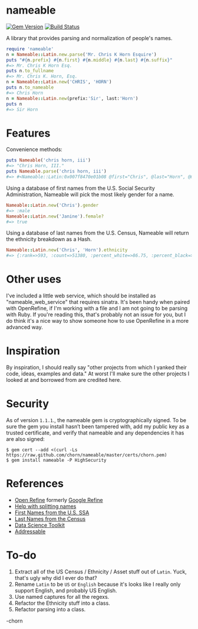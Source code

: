 # nameable

[![Gem Version](https://badge.fury.io/rb/openjournals-nameable.svg)](http://badge.fury.io/rb/openjournals-nameable)
[![Build Status](https://github.com/openjournals/nameable/actions/workflows/tests.yml/badge.svg)](https://github.com/openjournals/nameable/actions/workflows/tests.yml)

A library that provides parsing and normalization of people's names.

```ruby
require 'nameable'
n = Nameable::Latin.new.parse('Mr. Chris K Horn Esquire')
puts "#{n.prefix} #{n.first} #{n.middle} #{n.last} #{n.suffix}"
#=> Mr. Chris K Horn Esq.
puts n.to_fullname
#=> Mr. Chris K. Horn, Esq.
n = Nameable::Latin.new('CHRIS', 'HORN')
puts n.to_nameable
#=> Chris Horn
n = Nameable::Latin.new(prefix:'Sir', last:'Horn')
puts n
#=> Sir Horn
```

# Features

Convenience methods:

```ruby
puts Nameable('chris horn, iii')
#=> "Chris Horn, III."
puts Nameable.parse('chris horn, iii')
#=> #<Nameable::Latin:0x007f8470e01b08 @first="Chris", @last="Horn", @middle=nil, @prefix=nil, @suffix="III.">
```

Using a database of first names from the U.S. Social Security Administration, Nameable will pick the most likely gender for a name.

```ruby
Nameable::Latin.new('Chris').gender
#=> :male
Nameable::Latin.new('Janine').female?
#=> true
```

Using a database of last names from the U.S. Census, Nameable will return the ethnicity breakdown as a Hash.

```ruby
Nameable::Latin.new('Chris', 'Horn').ethnicity
#=> {:rank=>593, :count=>51380, :percent_white=>86.75, :percent_black=>8.31, :percent_asian_pacific_islander=>0.84, :percent_american_indian_alaska_native=>1.16, :percent_two_or_more_races=>1.46, :percent_hispanic=>1.48}
```

# Other uses

I've included a little web service, which should be installed as "nameable_web_service" that requires sinatra.  It's been handy when paired with OpenRefine, if I'm working with a file and I am not going to be parsing with Ruby.  If you're reading this, that's probably not an issue for you, but I do think it's a nice way to show someone how to use OpenRefine in a more advanced way.

# Inspiration

By inspiration, I should really say "other projects from which I yanked their code, ideas, examples and data." At worst I'll make sure the other projects I looked at and borrowed from are credited here.

# Security

As of version `1.1.1`., the nameable gem is cryptographically signed. To be sure the gem you install hasn’t been tampered with, add my public key as a trusted certificate, and verify that nameable and any dependencies it has are also signed:

```
$ gem cert --add <(curl -Ls https://raw.github.com/chorn/nameable/master/certs/chorn.pem)
$ gem install nameable -P HighSecurity
```

# References

* [Open Refine](http://openrefine.org/) formerly [Google Refine](https://code.google.com/p/google-refine/)
* [Help with splitting names](http://www.onlineaspect.com/2009/08/17/splitting-names/)
* [First Names from the U.S. SSA](http://www.ssa.gov/oact/babynames/limits.html)
* [Last Names from the Census](http://www.census.gov/topics/population/genealogy/data/2000_surnames.html)
* [Data Science Toolkit](https://github.com/petewarden/dstk)
* [Addressable](https://github.com/sporkmonger/addressable)

# To-do

1. Extract all of the US Census / Ethnicity / Asset stuff out of `Latin`. Yuck, that's ugly why did I ever do that?
2. Rename `Latin` to be `US` or `English` because it's looks like I really only support English, and probably US English.
3. Use named captures for all the regexs.
4. Refactor the Ethnicity stuff into a class.
5. Refactor parsing into a class.

-chorn
